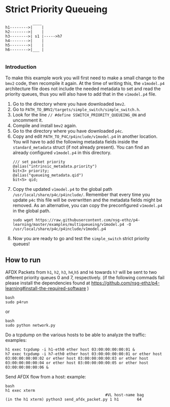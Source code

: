 # Strict Priority Queueing

```
            ____
h1-------->|    |
h2-------->|    |
h3-------->| s1 |----->h7
h4-------->|    |
h5-------->|    |
h6-------->|___ |


```


### Introduction

To make this example work you will first need to make a small change to the `bmv2` code,
then recompile it again. At the time  of writing this, the `v1model.p4` architecture
file does not include the needed metadata to set and read the priority queues,
thus you will also have to add that in the `v1model.p4` file.

1. Go to the directory where you have downloaded `bmv2`.
2. Go to `PATH_TO_BMV2/targets/simple_switch/simple_switch.h`.
3. Look for the line `// #define SSWITCH_PRIORITY_QUEUEING_ON` and uncomment it.
4. Compile and install `bmv2` again.
5. Go to the directory where you have downloaded `p4c`.
6. Copy and edit `PATH_TO_P4C/p4include/v1model.p4` in another location. You will have to add the following metadata fields inside the `standard_metadata` struct (if not already present). You can find an already configured `v1model.p4` in this directory.
    ```
    /// set packet priority
    @alias("intrinsic_metadata.priority")
    bit<3> priority;
    @alias("queueing_metadata.qid")
    bit<5> qid;
    ```
7. Copy the updated `v1model.p4` to the global path `/usr/local/share/p4c/p4include/`. Remember that every time you update `p4c` this file will be overwritten and the metadata fields might be removed. As an alternative, you can copy the preconfigured `v1model.p4` in the global path.
    ```
    sudo wget https://raw.githubusercontent.com/nsg-ethz/p4-learning/master/examples/multiqueueing/v1model.p4 -O /usr/local/share/p4c/p4include/v1model.p4
    ```
8. Now you are ready to go and test the `simple_switch` strict priority queues!


## How to run

AFDX Packets from `h1`, `h2`, `h3`, `h4`,`h5` and `h6`  towards `h7` will be sent to two different priority queues 0 and 7, respectively.
(if the following commads fail please install the dependencies found at https://github.com/nsg-ethz/p4-learning#install-the-required-software )
```
bash
sudo p4run
```

or
```
bash
sudo python network.py
```

Do a tcpdump on the various hosts to be able to analyze the traffic:
examples:
```
h1 exec tcpdump -i h1-eth0 ether host 03:00:00:00:00:01 &
h7 exec tcpdump -i h7-eth0 ether host 03:00:00:00:00:01 or ether host 03:00:00:00:00:02 or ether host 03:00:00:00:00:03 or ether host 03:00:00:00:00:04 or ether host 03:00:00:00:00:05 or ether host 03:00:00:00:00:06 &
```
Send AFDX flow from a host:
example:
```
bash
h1 exec xterm
                                            #VL host-name bag
(in the h1 xterm) python3 send_afdx_packet.py 1 h1        64
```
